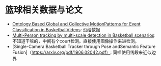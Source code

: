# 篮球相关数据与论文

- [Ontology Based Global and Collective MotionPatterns for Event Classification in BasketballVideos](https://arxiv.org/pdf/1903.06879v1.pdf): 没给数据
- [Multi-Person tracking by multi-scale detection in Basketball scenarios](https://arxiv.org/pdf/1907.04637.pdf): 不知道干嘛的，中间有个court检测。直接使用图像操作来进检测。
- [Single-Camera Basketball Tracker through Pose andSemantic Feature Fusion]（https://arxiv.org/pdf/1906.02042.pdf）: 同样使用线段来近似边界

